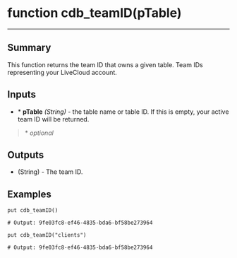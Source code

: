 # function cdb_teamID(pTable)
---
## Summary
This function returns the team ID that owns a given table. Team IDs representing your LiveCloud account.

## Inputs
* \* **pTable** *(String)* - the table name or table ID. If this is empty, your active team ID will be returned.

> \* _optional_

## Outputs
 * (String) - The team ID.

## Examples
```
put cdb_teamID()

# Output: 9fe03fc8-ef46-4835-bda6-bf58be273964

put cdb_teamID("clients")

# Output: 9fe03fc8-ef46-4835-bda6-bf58be273964
``` 